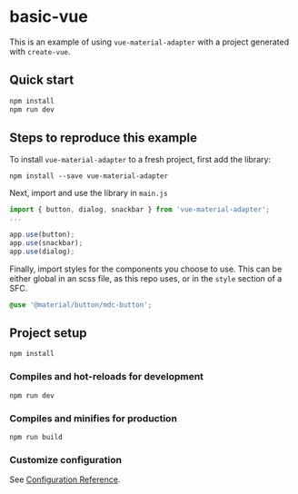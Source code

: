 # basic-vue

This is an example of using `vue-material-adapter` with a project generated with `create-vue`.

## Quick start

```bash
npm install
npm run dev
```

## Steps to reproduce this example

To install `vue-material-adapter` to a fresh project, first add the library:

```
npm install --save vue-material-adapter
```

Next, import and use the library in `main.js`

```javascript
import { button, dialog, snackbar } from 'vue-material-adapter';
...

app.use(button);
app.use(snackbar);
app.use(dialog);
```

Finally, import styles for the components you choose to use. This can be either global in an scss file,
as this repo uses, or in the `style` section of a SFC.

```scss
@use '@material/button/mdc-button';
```

## Project setup

```
npm install
```

### Compiles and hot-reloads for development

```
npm run dev
```

### Compiles and minifies for production

```
npm run build
```

### Customize configuration

See [Configuration Reference](https://github.com/vuejs/create-vue).

